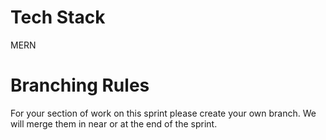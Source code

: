 <h1>Tech Stack</h1>
MERN

<h1>Branching Rules</h1>
For your section of work on this sprint please create your own branch. We will merge them in near or at the end of the sprint.


